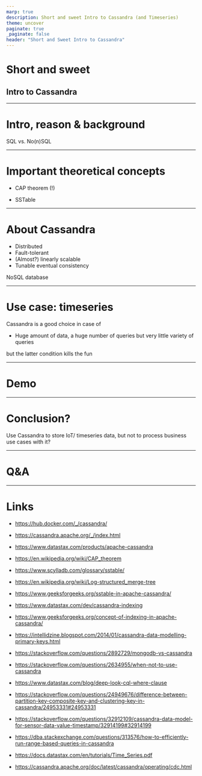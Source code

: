 ```yaml
---
marp: true
description: Short and sweet Intro to Cassandra (and Timeseries)
theme: uncover
paginate: true
_paginate: false
header: "Short and Sweet Intro to Cassandra"
---
```


# Short and sweet

## Intro to Cassandra

---

# Intro, reason & background

SQL vs. No(n)SQL

---

# Important theoretical concepts

- CAP theorem (!)

- SSTable

---

# About Cassandra

- Distributed
- Fault-tolerant
- (Almost?) linearly scalable
- Tunable eventual consistency

NoSQL database

---

# Use case: timeseries

Cassandra is a good choice in case of

- Huge amount of data, a huge number of queries but very little variety of queries

but the latter condition kills the fun

---

# Demo

<!--
select * from measurements where meter_id = 1 and day = '2023-01-01';

select * from measurements where meter_id = 1 and day = '2023-01-01';

select max (day) from measurements;
-->

---

# Conclusion?

Use Cassandra to store IoT/ timeseries data, but not to process business use cases with it?

---

# Q&A

---

# Links
- https://hub.docker.com/_/cassandra/
- https://cassandra.apache.org/_/index.html
- https://www.datastax.com/products/apache-cassandra

- https://en.wikipedia.org/wiki/CAP_theorem
- https://www.scylladb.com/glossary/sstable/

- https://en.wikipedia.org/wiki/Log-structured_merge-tree
- https://www.geeksforgeeks.org/sstable-in-apache-cassandra/

- https://www.datastax.com/dev/cassandra-indexing
- https://www.geeksforgeeks.org/concept-of-indexing-in-apache-cassandra/

- https://intellidzine.blogspot.com/2014/01/cassandra-data-modelling-primary-keys.html
- https://stackoverflow.com/questions/2892729/mongodb-vs-cassandra
- https://stackoverflow.com/questions/2634955/when-not-to-use-cassandra
- https://www.datastax.com/blog/deep-look-cql-where-clause
- https://stackoverflow.com/questions/24949676/difference-between-partition-key-composite-key-and-clustering-key-in-cassandra/24953331#24953331
- https://stackoverflow.com/questions/32912109/cassandra-data-model-for-sensor-data-value-timestamp/32914199#32914199
- https://dba.stackexchange.com/questions/313576/how-to-efficiently-run-range-based-queries-in-cassandra

- https://docs.datastax.com/en/tutorials/Time_Series.pdf

- https://cassandra.apache.org/doc/latest/cassandra/operating/cdc.html
